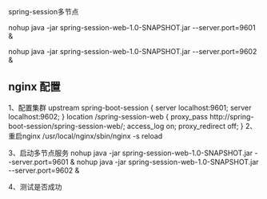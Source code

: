 spring-session多节点

nohup java -jar spring-session-web-1.0-SNAPSHOT.jar --server.port=9601 &

nohup java -jar spring-session-web-1.0-SNAPSHOT.jar --server.port=9602 &


## nginx 配置 
1、配置集群 
upstream spring-boot-session {
  server localhost:9601;
  server localhost:9602;
}
location /spring-session-web {
    proxy_pass http://spring-boot-session/spring-session-web/;
    access_log on;
          proxy_redirect off;
} 
2、重启nginx 
/usr/local/nginx/sbin/nginx -s reload     

3、启动多节点服务 
nohup java -jar spring-session-web-1.0-SNAPSHOT.jar --server.port=9601 &
nohup java -jar spring-session-web-1.0-SNAPSHOT.jar --server.port=9602 &

4、测试是否成功 

